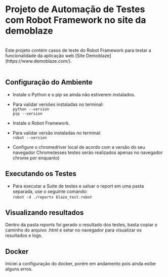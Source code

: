 # Projeto de Automação de Testes com Robot Framework no site da demoblaze <br>

<br>
Este projeto contém casos de teste do Robot Framework para testar a funcionalidade da aplicação web [Site Demoblaze](https://www.demoblaze.com/). <br>
<br>

## Configuração do Ambiente  <br>
- Instale o Python e o pip se ainda não estiverem instalados. <br>
- Para validar versões instaladas no terminal: <br>
```python --version``` <br>
```pip --version``` <br>

- Instale o Robot Framework. <br>
- Para validar versão instaladas no terminal: <br>
```robot --version``` <br>

-	Configure o chromedriver local de acordo com a versão do seu navegador Chrome(esses testes serão realizados apenas no navegador chrome por enquanto) <br>


## Executando os Testes <br>
- Para executar a Suite de testes e salvar o report em uma pasta separada, use o seguinte comando: <br>
```robot -d ./reports blaze_test.robot``` <br>

## Visualizando resultados <br>
Dentro da pasta *reports* foi gerado o resultado dos testes, basta copiar o caminho do arquivo .html e setar no navegador para visualizar os resultados e logs.<br>

## Docker <br>
Iniciei a configuração do docker, porém em andamento pois ainda exibe alguns erros.



